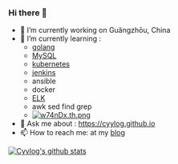 ### Hi there 👋

- 🔭 I’m currently working on Guǎngzhōu, China
- 🌱 I’m currently learning :
  - [golang](<https://github.com/cyylog/Go_status>)
  - [MySQL](https://dev.mysql.com/doc/refman/5.7/en/optimization.html)
  - [kubernetes](https://kubernetes.io/docs/home/)
  - [jenkins](https://www.jenkins.io/zh/doc/book/installing/)
  - ansible
  - docker
  - [ELK](https://www.elastic.co/guide/index.html)			
  - awk sed find grep
  - [![w74nDx.th.png](https://s1.ax1x.com/2020/09/21/w74nDx.th.png)](https://imgchr.com/i/w74nDx)
- 💬 Ask me about : https://cyylog.github.io
- 📫 How to reach me:  at my [blog](https://cyylog.netlify.app)

[![Cyylog's github stats](https://github-readme-stats.vercel.app/api?username=cyylog&show_icons=true)](https://github.com/cyylog/Go_status)
